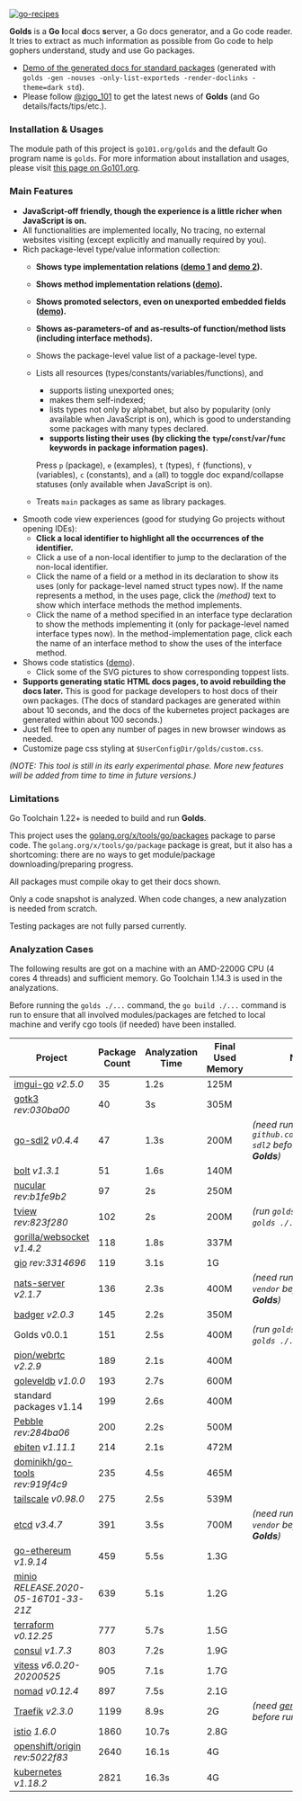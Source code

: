 [![go-recipes](https://raw.githubusercontent.com/nikolaydubina/go-recipes/main/badge.svg?raw=true)](https://github.com/nikolaydubina/go-recipes)

**Golds** is a **Go** **l**ocal **d**ocs **s**erver, a Go docs generator, and a Go code reader.
It tries to extract as much information as possible from Go code to help gophers understand, study and use Go packages.

* [Demo of the generated docs for standard packages](https://docs.go101.org/index.html)
  (generated with `golds -gen -nouses -only-list-exporteds -render-doclinks -theme=dark std`).
* Please follow [@zigo_101](https://twitter.com/zigo_101) to get the latest news of **Golds**
  (and Go details/facts/tips/etc.).

### Installation & Usages

The module path of this project is `go101.org/golds` and the default Go program name is `golds`.
For more information about installation and usages,
please visit [this page on Go101.org](https://go101.org/apps-and-libs/golds.html).

### Main Features

* __JavaScript-off friendly, though the experience is a little richer when JavaScript is on.__
* All functionalities are implemented locally, No tracing, no external websites visiting (except explicitly and manually required by you).
* Rich package-level type/value information collection:
  * __Shows type implementation relations ([demo 1](https://docs.go101.org/std/pkg/go/ast.html#name-Node) and [demo 2](https://docs.go101.org/std/pkg/bytes.html#name-Buffer)).__
  * __Shows method implementation relations ([demo](https://docs.go101.org/std/imp/io.Reader.html#name-Read)).__
  * __Shows promoted selectors, even on unexported embedded fields ([demo](https://docs.go101.org/std/pkg/archive/zip.html#name-File)).__
  * __Shows as-parameters-of and as-results-of function/method lists (including interface methods).__
  * Shows the package-level value list of a package-level type.
  * Lists all resources (types/constants/variables/functions), and
    * supports listing unexported ones;
    * makes them self-indexed;
    * lists types not only by alphabet, but also by popularity (only available when JavaScript is on),
      which is good to understanding some packages with many types declared.
    * __supports listing their uses (by clicking the `type`/`const`/`var`/`func` keywords in package information pages).__

    Press `p` (package), `e` (examples), `t` (types), `f` (functions), `v` (variables), `c` (constants), and `a` (all) to toggle doc expand/collapse statuses (only available when JavaScript is on).
  * Treats `main` packages as same as library packages.
* Smooth code view experiences (good for studying Go projects without opening IDEs):
  * __Click a local identifier to highlight all the occurrences of the identifier.__
  * Click a use of a non-local identifier to jump to the declaration of the non-local identifier.
  * Click the name of a field or a method in its declaration to show its uses (only for package-level named struct types now).
    If the name represents a method, in the uses page, click the _(method)_ text to show which interface methods the method implements.
  * Click the name of a method specified in an interface type declaration to show the methods implementing it (only for package-level named interface types now).
    In the method-implementation page, click each the name of an interface method to show the uses of the interface method.
* Shows code statistics ([demo](https://docs.go101.org/std/statistics.html)).
  * Click some of the SVG pictures to show corresponding toppest lists.
* __Supports generating static HTML docs pages, to avoid rebuilding the docs later.__
  This is good for package developers to host docs of their own packages.
  (The docs of standard packages are generated within about 10 seconds, and the docs of the kubernetes project packages are generated within about 100 seconds.)
* Just fell free to open any number of pages in new browser windows as needed.
* Customize page css styling at `$UserConfigDir/golds/custom.css`.

_(NOTE: This tool is still in its early experimental phase. More new features will be added from time to time in future versions.)_

### Limitations

Go Toolchain 1.22+ is needed to build and run **Golds**.

This project uses the [golang.org/x/tools/go/packages](https://pkg.go.dev/golang.org/x/tools/go/packages) package to parse code.
The `golang.org/x/tools/go/package` package is great, but it also has a shortcoming: there are no ways to get module/package downloading/preparing progress.

All packages must compile okay to get their docs shown.

Only a code snapshot is analyzed. When code changes, a new analyzation is needed from scratch.

Testing packages are not fully parsed currently.

### Analyzation Cases

The following results are got on a machine with an AMD-2200G CPU (4 cores 4 threads) and sufficient memory.
Go Toolchain 1.14.3 is used in the analyzations.

Before running the `golds ./...` command, the `go build ./...` command is run to ensure that
all involved modules/packages are fetched to local machine and verify cgo tools (if needed) have been installed.

| Project  | Package Count | Analyzation Time | Final Used Memory | Notes |
| ------------- | ------------- | ------------- | ------------- | ------------- |
| [imgui-go](https://github.com/inkyblackness/imgui-go) _v2.5.0_ | 35 | 1.2s | 125M | |
| [gotk3](https://github.com/gotk3/gotk3) _rev:030ba00_ | 40 | 3s | 305M | |
| [go-sdl2](https://github.com/veandco/go-sdl2) _v0.4.4_ | 47 | 1.3s | 200M | _(need run `go mod init github.com/veandco/go-sdl2` before running **Golds**)_ |
| [bolt](https://github.com/boltdb/bolt) _v1.3.1_ | 51 | 1.6s | 140M | |
| [nucular](https://github.com/aarzilli/nucular) _rev:b1fe9b2_ | 97 | 2s | 250M | |
| [tview](https://github.com/rivo/tview) _rev:823f280_ | 102 | 2s | 200M | _(run `golds .` instead of `golds ./...`)_ |
| [gorilla/websocket](https://github.com/gorilla/websocket) _v1.4.2_ | 118 | 1.8s | 337M | |
| [gio](https://git.sr.ht/~eliasnaur/gio) _rev:3314696_ | 119 | 3.1s | 1G | |
| [nats-server](https://github.com/nats-io/nats-server) _v2.1.7_ | 136 | 2.3s | 400M | _(need run `go mod vendor` before running **Golds**)_ |
| [badger](https://github.com/dgraph-io/badger) _v2.0.3_ | 145 | 2.2s | 350M | |
| Golds v0.0.1 | 151 | 2.5s | 400M | _(run `golds .` instead of `golds ./...`)_ |
| [pion/webrtc](https://github.com/pion/webrtc) _v2.2.9_ | 189 | 2.1s | 400M | |
| [goleveldb](https://github.com/syndtr/goleveldb) _v1.0.0_ | 193 | 2.7s | 600M | |
| standard packages v1.14 | 199 | 2.6s | 400M | |
| [Pebble](https://github.com/cockroachdb/pebble) _rev:284ba06_ | 200 | 2.2s | 500M | |
| [ebiten](https://github.com/hajimehoshi/ebiten) _v1.11.1_ | 214 | 2.1s | 472M | |
| [dominikh/go-tools](https://github.com/dominikh/go-tools) _rev:919f4c9_ | 235 | 4.5s | 465M | |
| [tailscale](https://github.com/tailscale/tailscale) _v0.98.0_ | 275 | 2.5s | 539M | |
| [etcd](https://github.com/etcd-io/etcd) _v3.4.7_ | 391 | 3.5s | 700M | _(need run `go mod vendor` before running **Golds**)_ |
| [go-ethereum](https://github.com/ethereum/go-ethereum) _v1.9.14_ | 459 | 5.5s | 1.3G | |
| [minio](https://github.com/minio/minio) _RELEASE.2020-05-16T01-33-21Z_ | 639 | 5.1s | 1.2G | |
| [terraform](https://github.com/hashicorp/terraform) _v0.12.25_ | 777 | 5.7s | 1.5G | |
| [consul](https://github.com/hashicorp/consul) _v1.7.3_ | 803 | 7.2s | 1.9G | |
| [vitess](https://github.com/vitessio/vitess) _v6.0.20-20200525_ | 905 | 7.1s | 1.7G | |
| [nomad](https://github.com/hashicorp/nomad) _v0.12.4_ | 897 | 7.5s | 2.1G | |
| [Traefik](https://github.com/traefik/traefik) _v2.3.0_ | 1199 | 8.9s | 2G | _(need [generate bindata](https://doc.traefik.io/traefik/contributing/building-testing/#build-traefik) before running **Golds**)_ |
| [istio](https://github.com/istio/istio) _1.6.0_ | 1860 | 10.7s | 2.8G | |
| [openshift/origin](https://github.com/openshift/origin) _rev:5022f83_ | 2640 | 16.1s | 4G | |
| [kubernetes](https://github.com/kubernetes/kubernetes) _v1.18.2_ | 2821 | 16.3s | 4G | |



